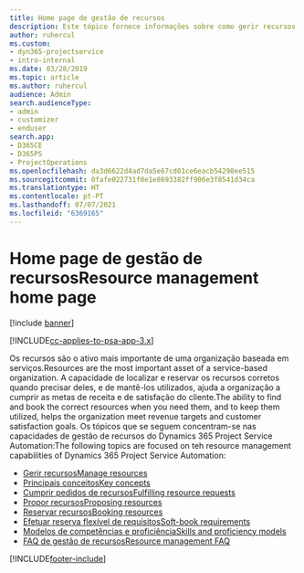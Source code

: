 ```yaml
---
title: Home page de gestão de recursos
description: Este tópico fornece informações sobre como gerir recursos.
author: ruhercul
ms.custom:
- dyn365-projectservice
- intro-internal
ms.date: 03/28/2019
ms.topic: article
ms.author: ruhercul
audience: Admin
search.audienceType:
- admin
- customizer
- enduser
search.app:
- D365CE
- D365PS
- ProjectOperations
ms.openlocfilehash: da3d6622d4ad7da5e67cd01ce6eacb54298ee515
ms.sourcegitcommit: 0fafe022731f0e1e8693382ff906e3f8541d34ca
ms.translationtype: HT
ms.contentlocale: pt-PT
ms.lasthandoff: 07/07/2021
ms.locfileid: "6369165"
---
```

# <a name="resource-management-home-page"></a><span data-ttu-id="f8094-103">Home page de gestão de recursos</span><span class="sxs-lookup"><span data-stu-id="f8094-103">Resource management home page</span></span>

[!include [banner](../includes/psa-now-project-operations.md)]

[!INCLUDE[cc-applies-to-psa-app-3.x](../includes/cc-applies-to-psa-app-3x.md)]

<span data-ttu-id="f8094-104">Os recursos são o ativo mais importante de uma organização baseada em serviços.</span><span class="sxs-lookup"><span data-stu-id="f8094-104">Resources are the most important asset of a service-based organization.</span></span> <span data-ttu-id="f8094-105">A capacidade de localizar e reservar os recursos corretos quando precisar deles, e de mantê-los utilizados, ajuda a organização a cumprir as metas de receita e de satisfação do cliente.</span><span class="sxs-lookup"><span data-stu-id="f8094-105">The ability to find and book the correct resources when you need them, and to keep them utilized, helps the organization meet revenue targets and customer satisfaction goals.</span></span> <span data-ttu-id="f8094-106">Os tópicos que se seguem concentram-se nas capacidades de gestão de recursos do Dynamics 365 Project Service Automation:</span><span class="sxs-lookup"><span data-stu-id="f8094-106">The following topics are focused on teh resource management capabilities of Dynamics 365 Project Service Automation:</span></span>

- [<span data-ttu-id="f8094-107">Gerir recursos</span><span class="sxs-lookup"><span data-stu-id="f8094-107">Manage resources</span></span>](manage-resources.md)
- [<span data-ttu-id="f8094-108">Principais conceitos</span><span class="sxs-lookup"><span data-stu-id="f8094-108">Key concepts</span></span>](reports-key-concepts.md)
- [<span data-ttu-id="f8094-109">Cumprir pedidos de recursos</span><span class="sxs-lookup"><span data-stu-id="f8094-109">Fulfilling resource requests</span></span>](resource-management-fulfill-requests.md)
- [<span data-ttu-id="f8094-110">Propor recursos</span><span class="sxs-lookup"><span data-stu-id="f8094-110">Proposing resources</span></span>](resource-management-propose-resources.md)
- [<span data-ttu-id="f8094-111">Reservar recursos</span><span class="sxs-lookup"><span data-stu-id="f8094-111">Booking resources</span></span>](resource-management-book-resources-scheduleboard.md)
- [<span data-ttu-id="f8094-112">Efetuar reserva flexível de requisitos</span><span class="sxs-lookup"><span data-stu-id="f8094-112">Soft-book requirements</span></span>](resource-management-softbook-requirements.md)
- [<span data-ttu-id="f8094-113">Modelos de competências e proficiência</span><span class="sxs-lookup"><span data-stu-id="f8094-113">Skills and proficiency models</span></span>](resource-management-skills-proficiency.md)
- [<span data-ttu-id="f8094-114">FAQ de gestão de recursos</span><span class="sxs-lookup"><span data-stu-id="f8094-114">Resource management FAQ</span></span>](resource-management-faq.md)


[!INCLUDE[footer-include](../includes/footer-banner.md)]